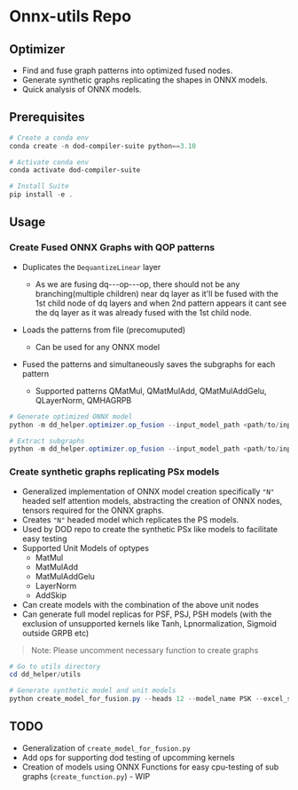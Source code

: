 # Onnx-utils Repo

## Optimizer

- Find and fuse graph patterns into optimized fused nodes.
- Generate synthetic graphs replicating the shapes in ONNX models.
- Quick analysis of ONNX models.

## Prerequisites

```powershell
# Create a conda env
conda create -n dod-compiler-suite python==3.10

# Activate conda env
conda activate dod-compiler-suite

# Install Suite
pip install -e .
```

## Usage

### Create Fused ONNX Graphs with QOP patterns

- Duplicates the `DequantizeLinear` layer
  - As we are fusing dq---op---op, there should not be any branching(multiple children) near dq layer as it'll be fused with the 1st child node of dq layers and when 2nd pattern appears it cant see the dq layer as it was already fused with the 1st child node.

- Loads the patterns from file (precomuputed)
  - Can be used for any ONNX model

- Fused the patterns and simultaneously saves the subgraphs for each pattern
  - Supported patterns QMatMul, QMatMulAdd, QMatMulAddGelu, QLayerNorm, QMHAGRPB

```powershell
# Generate optimized ONNX model
python -m dd_helper.optimizer.op_fusion --input_model_path <path/to/input/onnx/model> --output_model_path <path/to/output/optimized.model> --xclbin <path/to/xclbin>

# Extract subgraphs
python -m dd_helper.optimizer.op_fusion --input_model_path <path/to/input/onnx/model> --gen_subgraphs --xclbin <path/to/xclbin>
```

### Create synthetic graphs replicating PSx models

- Generalized implementation of ONNX model creation specifically `"N"` headed self attention models, abstracting the creation of ONNX nodes, tensors required for the ONNX graphs.
- Creates `"N"` headed model which replicates the PS models.
- Used by DOD repo to create the synthetic PSx like models to facilitate easy testing
- Supported Unit Models of optypes
  - MatMul
  - MatMulAdd
  - MatMulAddGelu
  - LayerNorm
  - AddSkip
- Can create models with the combination of the above unit nodes
- Can generate full model replicas for PSF, PSJ, PSH models (with the exclusion of unsupported kernels like Tanh, Lpnormalization, Sigmoid outside GRPB etc)

> Note: Please uncomment necessary function to create graphs

```powershell
# Go to utils directory
cd dd_helper/utils

# Generate synthetic model and unit models
python create_model_for_fusion.py --heads 12 --model_name PSK --excel_sheet ..\archive\shapes.csv
```

## TODO

- Generalization of `create_model_for_fusion.py`
- Add ops for supporting dod testing of upcomming kernels
- Creation of models using ONNX Functions for easy cpu-testing of sub graphs (`create_function.py`) - WIP
